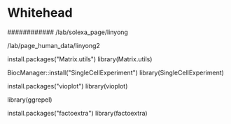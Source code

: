 # Whitehead
############
/lab/solexa_page/linyong

/lab/page_human_data/linyong2

install.packages("Matrix.utils")
library(Matrix.utils)

BiocManager::install("SingleCellExperiment")
library(SingleCellExperiment)

install.packages("vioplot")
library(vioplot)

library(ggrepel)

install.packages("factoextra")
library(factoextra)
